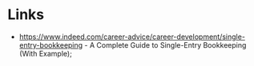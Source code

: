 # Links

- https://www.indeed.com/career-advice/career-development/single-entry-bookkeeping - A Complete Guide to Single-Entry Bookkeeping (With Example);